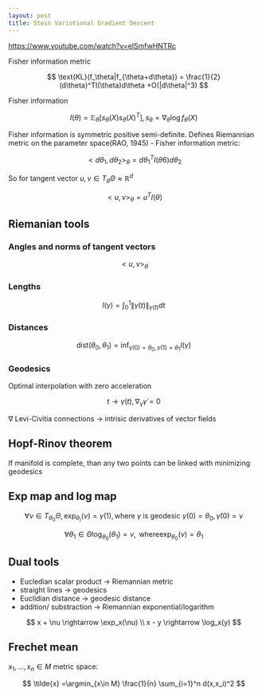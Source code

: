 ```yaml
---
layout: post
title: Stein Variotional Gradient Descent
---
```


https://www.youtube.com/watch?v=elSmfwHNTRc


Fisher information metric

$$
    \text{KL}(f_\theta|f_{\theta+d\theta}) = \frac{1}{2} (d\theta)^TI(\theta)d\theta +O(|d\theta|^3)
$$


Fisher information

$$
    I(\theta) = \mathbb{E}_\theta[s_\theta(X)s_\theta(X)^T], s_\theta = \nabla_\theta \log f_\theta(X)
$$

Fisher information is symmetric positive semi-definite. Defines Riemannian metric on the parameter space(RAO, 1945) - Fisher information metric:

$$
    <d\theta_1, d\theta_2>_\theta = d\theta_1^T I(\theta6) d\theta_2
$$

So for tangent vector  $u,v \in T_\theta \Theta \approx \mathbb{R}^d$

$$
    <u,v>_\theta = u^T I(\theta)
$$

## Riemanian tools

### Angles and norms of tangent vectors

$$
    <u,v>_\theta
$$

### Lengths 

$$
    l(\gamma) = \int_0^1 \|\dot{\gamma}(t)\|_{\gamma(t)}dt
$$  

### Distances

$$
    \text{dist}(\theta_0,\theta_1) = \inf_{\gamma(0)=\theta_0, \gamma(1)=\theta_1} l(\gamma)
$$

### Geodesics

Optimal interpolation with zero acceleration

$$
    t \rightarrow \gamma(t), \nabla_{\dot{\gamma}} \dot{\gamma} =0  
$$

$\nabla$ Levi-Civitia connections -> intrisic derivatives of vector fields


## Hopf-Rinov theorem

If manifold is complete, than any two points can be linked with minimizing geodesics

## Exp map and log map

$$
    \forall \nu \in T_{\theta_0} \Theta, \exp_{\theta_)}(\nu)=\gamma(1), \text{where } \gamma \text{ is geodesic } \gamma(0)=\theta_0, \dot{\gamma}(0)=\nu 
$$


$$
    \forall \theta_1 \in \Theta \log_{\theta_0} (\theta_1) = \nu, \text{ where} \exp_{\theta_0}(\nu)=\theta_1
$$

## Dual tools

- Eucledian scalar product $\rightarrow$ Riemannian metric
- straight lines $\rightarrow$ geodesics
- Euclidian distance $\rightarrow$ geodesic distance
- addition/ substraction $\rightarrow$ Riemannian exponential/logarithm

$$
    x + \nu \rightarrow \exp_x(\nu) \\
    x - y \rightarrow \log_x(y)
$$

## Frechet mean

$x_1,\dots, x_n \in M$ metric space:


$$
    \tilde{x} =\argmin_{x\in M} \frac{1}{n} \sum_{i=1}^n d(x,x_i)^2
$$